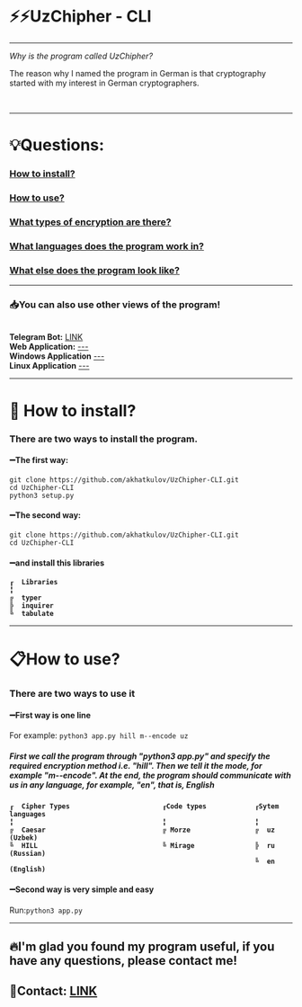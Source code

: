 <b style="text-align: center;"> <h1> ⚡⚡UzChipher - CLI </h1> </b>
<hr>
<i>Why is the program called UzChipher? </i> <br>
<p>The reason why I named the program in German is that cryptography started with my interest in German cryptographers.</p> <br>
<hr>
<h1>💡Questions:</h1>
<h3><a href="https://github.com/akhatkulov/UzChipher-CLI#install">How to install?</a></h3>
<h3><a href="https://github.com/akhatkulov/UzChipher-CLI#use">How to use?</a></h3>
<h3><a href="https://github.com/akhatkulov/UzChipher-CLI#cipher_types">What types of encryption are there?</a></h3>
<h3><a href="https://github.com/akhatkulov/UzChipher-CLI#lang">What languages ​​does the program work in?</a></h3>
<h3><a href="https://github.com/akhatkulov/UzChipher-CLI#apps">What else does the program look like?</a></h3>

<hr>
<h3 id="apps">📥You can also use other views of the program!</h3> <br>
<b>Telegram Bot:</b> <a href="https://t.me/UzChipher_Bot">LINK</a> <br>
<b>Web Application:</b> <a href=""> --- </a> <br>
<b>Windows Application</b> <a href=""> --- </a> <br>
<b>Linux Application</b> <a href=""> --- </a> <br>
<hr>
<h1 id="install">📁	How to install?</h1>
<h3>There are two ways to install the program.</h3>
<h4>➖The first way: </h4> 

```
git clone https://github.com/akhatkulov/UzChipher-CLI.git
cd UzChipher-CLI
python3 setup.py
```
<h4>➖The second way:</h4>

```
git clone https://github.com/akhatkulov/UzChipher-CLI.git
cd UzChipher-CLI
```

<h4>➖and install this libraries</h4>
<b>
  
```
┎  Libraries
╏
╔  typer
╠  inquirer
╚  tabulate
```

</b>
<hr>
<h1 id="use"> 📋How to use? </h1>
<h3>There are two ways to use it</h3>
<h4>➖First way is one line</h4>
For example: <code>python3 app.py hill m--encode uz</code>
<h5 id="lang">First we call the program through "python3 app.py" and specify the required encryption method i.e. "hill". Then we tell it the mode, for example "m--encode". At the end, the program should communicate with us in any language, for example, "en", that is, English</h5>
<b id="cipher_types">
  
```
┎  Cipher Types                       ┎Code types            ┎Sytem languages
╏                                     ╏                      ╏
╔  Caesar                             ╔ Morze                ╔  uz (Uzbek)
╚  HILL                               ╚ Mirage               ╠  ru (Russian)
                                                             ╚  en (English)

```

</b>
<h4>➖Second way is very simple and easy</h4>
Run:<code>python3 app.py</code>
<hr>

<h2>🔥I'm glad you found my program useful, if you have any questions, please contact me!</h2>
<h2>🔗Contact: <a href="https://t.me/akhatkulov">LINK</a></h2>
<br> <br>
